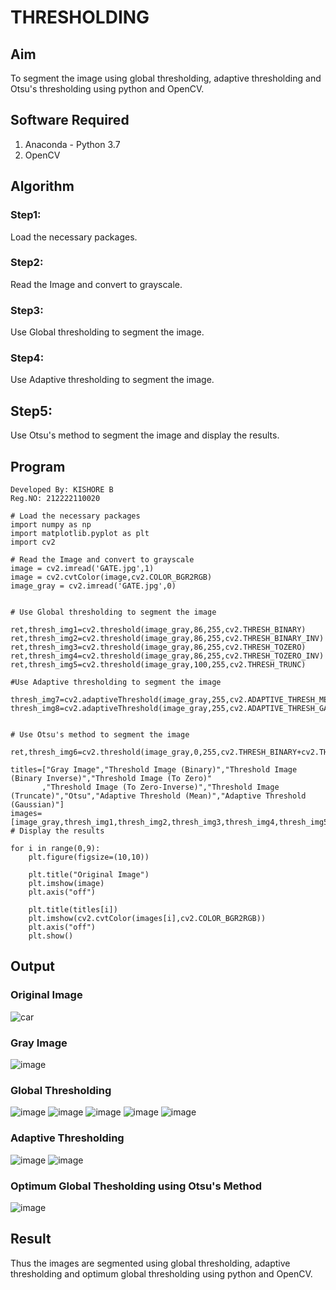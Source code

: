 # THRESHOLDING
## Aim
To segment the image using global thresholding, adaptive thresholding and Otsu's thresholding using python and OpenCV.

## Software Required
1. Anaconda - Python 3.7
2. OpenCV

## Algorithm
### Step1:
Load the necessary packages.
### Step2:
Read the Image and convert to grayscale.
### Step3:
Use Global thresholding to segment the image.
### Step4:
Use Adaptive thresholding to segment the image.
## Step5:
Use Otsu's method to segment the image and display the results.

## Program
```
Developed By: KISHORE B
Reg.NO: 212222110020
```
```
# Load the necessary packages
import numpy as np
import matplotlib.pyplot as plt
import cv2

# Read the Image and convert to grayscale
image = cv2.imread('GATE.jpg',1)
image = cv2.cvtColor(image,cv2.COLOR_BGR2RGB)
image_gray = cv2.imread('GATE.jpg',0)


# Use Global thresholding to segment the image

ret,thresh_img1=cv2.threshold(image_gray,86,255,cv2.THRESH_BINARY)
ret,thresh_img2=cv2.threshold(image_gray,86,255,cv2.THRESH_BINARY_INV)
ret,thresh_img3=cv2.threshold(image_gray,86,255,cv2.THRESH_TOZERO)
ret,thresh_img4=cv2.threshold(image_gray,86,255,cv2.THRESH_TOZERO_INV)
ret,thresh_img5=cv2.threshold(image_gray,100,255,cv2.THRESH_TRUNC)

#Use Adaptive thresholding to segment the image

thresh_img7=cv2.adaptiveThreshold(image_gray,255,cv2.ADAPTIVE_THRESH_MEAN_C,cv2.THRESH_BINARY,11,2)
thresh_img8=cv2.adaptiveThreshold(image_gray,255,cv2.ADAPTIVE_THRESH_GAUSSIAN_C,cv2.THRESH_BINARY,11,2)


# Use Otsu's method to segment the image 

ret,thresh_img6=cv2.threshold(image_gray,0,255,cv2.THRESH_BINARY+cv2.THRESH_OTSU)

titles=["Gray Image","Threshold Image (Binary)","Threshold Image (Binary Inverse)","Threshold Image (To Zero)"
       ,"Threshold Image (To Zero-Inverse)","Threshold Image (Truncate)","Otsu","Adaptive Threshold (Mean)","Adaptive Threshold (Gaussian)"]
images=[image_gray,thresh_img1,thresh_img2,thresh_img3,thresh_img4,thresh_img5,thresh_img6,thresh_img7,thresh_img8]
# Display the results

for i in range(0,9):
    plt.figure(figsize=(10,10))
  
    plt.title("Original Image")
    plt.imshow(image)
    plt.axis("off")
    
    plt.title(titles[i])
    plt.imshow(cv2.cvtColor(images[i],cv2.COLOR_BGR2RGB))
    plt.axis("off")
    plt.show()

```
## Output

### Original Image
![car](https://github.com/user-attachments/assets/cdad146a-ff87-4b70-a818-0c4b1b2559c6)

### Gray Image
![image](https://github.com/user-attachments/assets/414033b3-30c4-40cf-8b73-7aa5da72a8aa)


### Global Thresholding
![image](https://github.com/user-attachments/assets/3d9922d7-6e19-4bb7-a433-b48cb53dd54a)
![image](https://github.com/user-attachments/assets/8070b1cb-20ec-4c17-ac5f-d7749cd4c693)
![image](https://github.com/user-attachments/assets/c0a8349f-0f97-4c0e-b36c-c8ac71d1f71a)
![image](https://github.com/user-attachments/assets/aedbb373-d521-4866-b38e-ef00c19eb927)
![image](https://github.com/user-attachments/assets/24fecac4-3669-47b5-aac3-10bd8aea1625)

### Adaptive Thresholding
![image](https://github.com/user-attachments/assets/b0950fa7-2d78-4dd0-9e79-8b18d8d67b16)
![image](https://github.com/user-attachments/assets/95bac3cf-5661-4c95-a68c-06a61b6ac607)


### Optimum Global Thesholding using Otsu's Method
![image](https://github.com/user-attachments/assets/418f73e3-ce03-4930-8aeb-57f6bade146a)
## Result
Thus the images are segmented using global thresholding, adaptive thresholding and optimum global thresholding using python and OpenCV.
